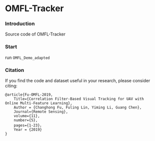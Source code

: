 # OMFL-Tracker

### Introduction

Source code of OMFL-Tracker

### Start

run `OMFL_Demo_adapted`

### Citation

If you find the code and dataset useful in your research, please consider citing:

```
@article{Fu-OMFL-2019,
    Title={Correlation Filter-Based Visual Tracking for UAV with Online Multi-Feature Learning},
    Author = {Changhong Fu, Fuling Lin, Yiming Li, Guang Chen},
    Journal={Remote Sensing},
    volume={11},
    number={5},
    pages={1-23}，
    Year = {2019}
}
```

